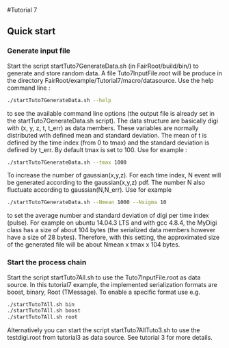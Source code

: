 #Tutorial 7


## Quick start

### Generate input file
Start the script startTuto7GenerateData.sh (in FairRoot/build/bin/) to generate and store random data. 
A file Tuto7InputFile.root will be produce in the directory FairRoot/example/Tutorial7/macro/datasource.
Use the help command line : 
```bash
./startTuto7GenerateData.sh --help 
```
to see the available command line options (the output file is already set in the startTuto7GenerateData.sh script).
The data structure are basically digi with (x, y, z, t, t_err) as data members. These variables are normally distributed with defined mean and standard deviation. The mean of t is defined by the time index (from 0 to tmax) and the standard deviation is defined by t_err. By default tmax is set to 100. Use for example :

```bash
./startTuto7GenerateData.sh --tmax 1000
```

To increase the number of gaussian(x,y,z). For each time index, N event will be generated according to the gaussian(x,y,z) pdf. The number N also fluctuate according to gaussian(N,N_err). Use for example

```bash
./startTuto7GenerateData.sh --Nmean 1000 --Nsigma 10
```

to set the average number and standard deviation of digi per time index (pulse). For example on ubuntu 14.04.3 LTS and with gcc 4.8.4, the MyDigi class has a size of about 104 bytes (the serialized data members however have a size of 28 bytes). Therefore, with this setting, the approximated size of the generated file will be about Nmean x tmax x 104 bytes.

### Start the process chain
Start the script startTuto7All.sh to use the Tuto7InputFile.root as data source. 
In this tutorial7 example, the implemented serialization formats are boost, binary, Root (TMessage). 
To enable a specific format use e.g.

```bash
./startTuto7All.sh bin
./startTuto7All.sh boost
./startTuto7All.sh root
```

Alternatively you can start the script startTuto7AllTuto3.sh to use the testdigi.root from tutorial3 as data source.
See tutorial 3 for more details.

